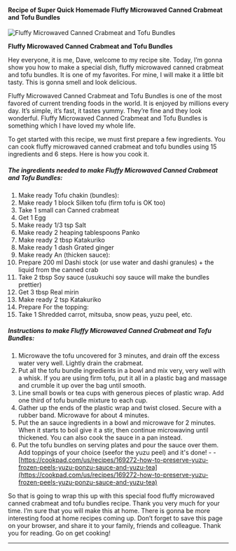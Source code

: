             

#### Recipe of Super Quick Homemade Fluffy Microwaved Canned Crabmeat and Tofu Bundles

![Fluffy Microwaved Canned Crabmeat and Tofu Bundles](https://img-global.cpcdn.com/recipes/4982491638136832/751x532cq70/fluffy-microwaved-canned-crabmeat-and-tofu-bundles-recipe-main-photo.jpg)

**Fluffy Microwaved Canned Crabmeat and Tofu Bundles**

Hey everyone, it is me, Dave, welcome to my recipe site. Today, I’m gonna show you how to make a special dish, fluffy microwaved canned crabmeat and tofu bundles. It is one of my favorites. For mine, I will make it a little bit tasty. This is gonna smell and look delicious.

Fluffy Microwaved Canned Crabmeat and Tofu Bundles is one of the most favored of current trending foods in the world. It is enjoyed by millions every day. It’s simple, it’s fast, it tastes yummy. They’re fine and they look wonderful. Fluffy Microwaved Canned Crabmeat and Tofu Bundles is something which I have loved my whole life.

To get started with this recipe, we must first prepare a few ingredients. You can cook fluffy microwaved canned crabmeat and tofu bundles using 15 ingredients and 6 steps. Here is how you cook it.

##### The ingredients needed to make Fluffy Microwaved Canned Crabmeat and Tofu Bundles:

1.  Make ready Tofu chakin (bundles):
2.  Make ready 1 block Silken tofu (firm tofu is OK too)
3.  Take 1 small can Canned crabmeat
4.  Get 1 Egg
5.  Make ready 1/3 tsp Salt
6.  Make ready 2 heaping tablespoons Panko
7.  Make ready 2 tbsp Katakuriko
8.  Make ready 1 dash Grated ginger
9.  Make ready An (thicken sauce):
10.  Prepare 200 ml Dashi stock (or use water and dashi granules) + the liquid from the canned crab
11.  Take 2 tbsp Soy sauce (usukuchi soy sauce will make the bundles prettier)
12.  Get 3 tbsp Real mirin
13.  Make ready 2 tsp Katakuriko
14.  Prepare For the topping:
15.  Take 1 Shredded carrot, mitsuba, snow peas, yuzu peel, etc.

##### Instructions to make Fluffy Microwaved Canned Crabmeat and Tofu Bundles:

1.  Microwave the tofu uncovered for 3 minutes, and drain off the excess water very well. Lightly drain the crabmeat.
2.  Put all the tofu bundle ingredients in a bowl and mix very, very well with a whisk. If you are using firm tofu, put it all in a plastic bag and massage and crumble it up over the bag until smooth.
3.  Line small bowls or tea cups with generous pieces of plastic wrap. Add one third of tofu bundle mixture to each cup.
4.  Gather up the ends of the plastic wrap and twist closed. Secure with a rubber band. Microwave for about 4 minutes.
5.  Put the an sauce ingredients in a bowl and microwave for 2 minutes. When it starts to boil give it a stir, then continue microwaving until thickened. You can also cook the sauce in a pan instead.
6.  Put the tofu bundles on serving plates and pour the sauce over them. Add toppings of your choice (seefor the yuzu peel) and it's done! - - [https://cookpad.com/us/recipes/169272-how-to-preserve-yuzu-frozen-peels-yuzu-ponzu-sauce-and-yuzu-tea](https://cookpad.com/us/recipes/169272-how-to-preserve-yuzu-frozen-peels-yuzu-ponzu-sauce-and-yuzu-tea)

So that is going to wrap this up with this special food fluffy microwaved canned crabmeat and tofu bundles recipe. Thank you very much for your time. I’m sure that you will make this at home. There is gonna be more interesting food at home recipes coming up. Don’t forget to save this page on your browser, and share it to your family, friends and colleague. Thank you for reading. Go on get cooking!

* * *